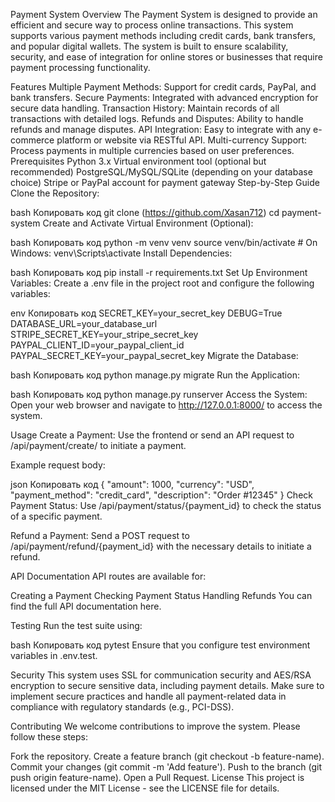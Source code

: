 Payment System
Overview
The Payment System is designed to provide an efficient and secure way to process online transactions. This system supports various payment methods including credit cards, bank transfers, and popular digital wallets. The system is built to ensure scalability, security, and ease of integration for online stores or businesses that require payment processing functionality.

Features
Multiple Payment Methods: Support for credit cards, PayPal, and bank transfers.
Secure Payments: Integrated with advanced encryption for secure data handling.
Transaction History: Maintain records of all transactions with detailed logs.
Refunds and Disputes: Ability to handle refunds and manage disputes.
API Integration: Easy to integrate with any e-commerce platform or website via RESTful API.
Multi-currency Support: Process payments in multiple currencies based on user preferences.
Prerequisites
Python 3.x
Virtual environment tool (optional but recommended)
PostgreSQL/MySQL/SQLite (depending on your database choice)
Stripe or PayPal account for payment gateway
Step-by-Step Guide
Clone the Repository:

bash
Копировать код
git clone (https://github.com/Xasan712)
cd payment-system
Create and Activate Virtual Environment (Optional):

bash
Копировать код
python -m venv venv
source venv/bin/activate  # On Windows: venv\Scripts\activate
Install Dependencies:

bash
Копировать код
pip install -r requirements.txt
Set Up Environment Variables: Create a .env file in the project root and configure the following variables:

env
Копировать код
SECRET_KEY=your_secret_key
DEBUG=True
DATABASE_URL=your_database_url
STRIPE_SECRET_KEY=your_stripe_secret_key
PAYPAL_CLIENT_ID=your_paypal_client_id
PAYPAL_SECRET_KEY=your_paypal_secret_key
Migrate the Database:

bash
Копировать код
python manage.py migrate
Run the Application:

bash
Копировать код
python manage.py runserver
Access the System: Open your web browser and navigate to http://127.0.0.1:8000/ to access the system.

Usage
Create a Payment: Use the frontend or send an API request to /api/payment/create/ to initiate a payment.

Example request body:

json
Копировать код
{
    "amount": 1000,
    "currency": "USD",
    "payment_method": "credit_card",
    "description": "Order #12345"
}
Check Payment Status: Use /api/payment/status/{payment_id} to check the status of a specific payment.

Refund a Payment: Send a POST request to /api/payment/refund/{payment_id} with the necessary details to initiate a refund.

API Documentation
API routes are available for:

Creating a Payment
Checking Payment Status
Handling Refunds
You can find the full API documentation here.

Testing
Run the test suite using:

bash
Копировать код
pytest
Ensure that you configure test environment variables in .env.test.

Security
This system uses SSL for communication security and AES/RSA encryption to secure sensitive data, including payment details. Make sure to implement secure practices and handle all payment-related data in compliance with regulatory standards (e.g., PCI-DSS).

Contributing
We welcome contributions to improve the system. Please follow these steps:

Fork the repository.
Create a feature branch (git checkout -b feature-name).
Commit your changes (git commit -m 'Add feature').
Push to the branch (git push origin feature-name).
Open a Pull Request.
License
This project is licensed under the MIT License - see the LICENSE file for details.
